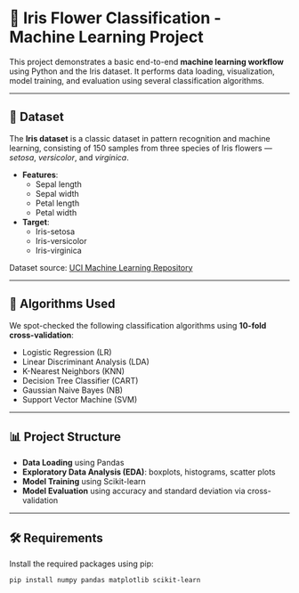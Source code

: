 # 🌸 Iris Flower Classification - Machine Learning Project

This project demonstrates a basic end-to-end **machine learning workflow** using Python and the Iris dataset. It performs data loading, visualization, model training, and evaluation using several classification algorithms.

---

## 📁 Dataset
The **Iris dataset** is a classic dataset in pattern recognition and machine learning, consisting of 150 samples from three species of Iris flowers — *setosa*, *versicolor*, and *virginica*.

- **Features**:
  - Sepal length
  - Sepal width
  - Petal length
  - Petal width
- **Target**:
  - Iris-setosa
  - Iris-versicolor
  - Iris-virginica

Dataset source: [UCI Machine Learning Repository](https://archive.ics.uci.edu/ml/machine-learning-databases/iris/iris.data)

---

## 🧠 Algorithms Used
We spot-checked the following classification algorithms using **10-fold cross-validation**:
- Logistic Regression (LR)
- Linear Discriminant Analysis (LDA)
- K-Nearest Neighbors (KNN)
- Decision Tree Classifier (CART)
- Gaussian Naive Bayes (NB)
- Support Vector Machine (SVM)

---

## 📊 Project Structure
- **Data Loading** using Pandas
- **Exploratory Data Analysis (EDA)**: boxplots, histograms, scatter plots
- **Model Training** using Scikit-learn
- **Model Evaluation** using accuracy and standard deviation via cross-validation

---

## 🛠 Requirements

Install the required packages using pip:

```bash
pip install numpy pandas matplotlib scikit-learn
